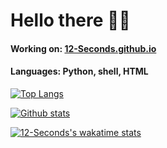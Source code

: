 # Hello there 👋🏻

#### Working on: [12-Seconds.github.io](https://12-Seconds.github.io)
#### Languages: Python, shell, HTML

[![Top Langs](https://github-readme-stats.vercel.app/api/top-langs/?username=12-Seconds&langs_count=15)](https://github.com/12-Seconds/github-readme-stats&langs_count=15)

[![Github stats](https://github-readme-stats.vercel.app/api?username=12-Seconds&show_icons=true)](https://github.com/12-Seconds/github-readme-stats&show_icons=true)

[![12-Seconds's wakatime stats](https://github-readme-stats.vercel.app/api/wakatime?username=12_Seconds)](https://github.com/12-Seconds/github-readme-stats)
